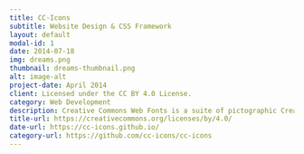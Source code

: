 ```yaml
---
title: CC-Icons
subtitle: Website Design & CSS Framework
layout: default
modal-id: 1
date: 2014-07-18
img: dreams.png
thumbnail: dreams-thumbnail.png
alt: image-alt
project-date: April 2014
client: Licensed under the CC BY 4.0 License.
category: Web Development
description: Creative Commons Web Fonts is a suite of pictographic Creative Commons icons for easy scalable vector graphics, created and maintained by me.
title-url: https://creativecommons.org/licenses/by/4.0/
date-url: https://cc-icons.github.io/
category-url: https://github.com/cc-icons/cc-icons
---
```

